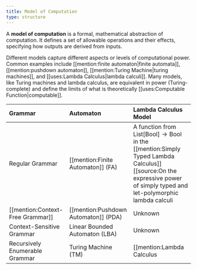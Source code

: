 ```yaml
---
title: Model of Computation
type: structure
---
```


A **model of computation** is a formal, mathematical abstraction of computation. It defines a set of allowable operations and their effects, specifying how outputs are derived from inputs.

Different models capture different aspects or levels of computational power. Common examples include [[mention:finite automaton|finite automata]], [[mention:pushdown automaton]], [[mention:Turing Machine|turing machines]], and [[uses:Lambda Calculus|lambda calculi]]. Many models, like Turing machines and lambda calculus, are equivalent in power (Turing-complete) and define the limits of what is theoretically [[uses:Computable Function|computable]].

| Grammar                          | Automaton                            | Lambda Calculus Model                                                                                                                                                                           |
| :------------------------------- | :----------------------------------- | :---------------------------------------------------------------------------------------------------------------------------------------------------------------------------------------------- |
| Regular Grammar                  | [[mention:Finite Automaton]] (FA)    | A function from $\text{List[Bool]} \rightarrow \text{Bool}$ in the [[mention:Simply Typed Lambda Calculus]] [[source:On the expressive power of simply typed and let-polymorphic lambda calculi | source]]                  |
| [[mention:Context-Free Grammar]] | [[mention:Pushdown Automaton]] (PDA) | Unknown                                                                                                                                                                                         |
| Context-Sensitive Grammar        | Linear Bounded Automaton (LBA)       | Unknown                                                                                                                                                                                         |
| Recursively Enumerable Grammar   | Turing Machine (TM)                  | [[mention:Lambda Calculus                                                                                                                                                                       | Untyped Lambda Calculus]] |